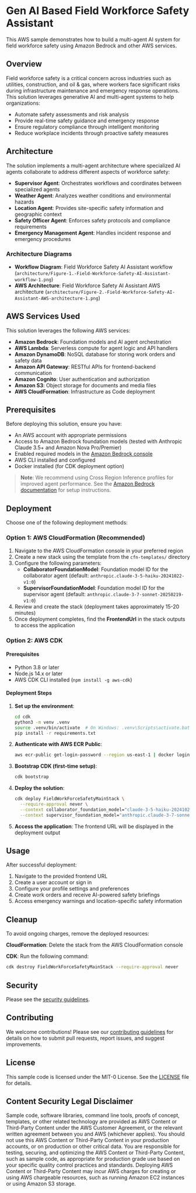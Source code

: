 # Gen AI Based Field Workforce Safety Assistant

This AWS sample demonstrates how to build a multi-agent AI system for field workforce safety using Amazon Bedrock and other AWS services. 

## Overview

Field workforce safety is a critical concern across industries such as utilities, construction, and oil & gas, where workers face significant risks during infrastructure maintenance and emergency response operations. This solution leverages generative AI and multi-agent systems to help organizations:

- Automate safety assessments and risk analysis
- Provide real-time safety guidance and emergency response
- Ensure regulatory compliance through intelligent monitoring
- Reduce workplace incidents through proactive safety measures

## Architecture

The solution implements a multi-agent architecture where specialized AI agents collaborate to address different aspects of workforce safety:

- **Supervisor Agent**: Orchestrates workflows and coordinates between specialized agents
- **Weather Agent**: Analyzes weather conditions and environmental hazards
- **Location Agent**: Provides site-specific safety information and geographic context
- **Safety Officer Agent**: Enforces safety protocols and compliance requirements
- **Emergency Management Agent**: Handles incident response and emergency procedures

### Architecture Diagrams



- **Workflow Diagram**: Field Workforce Safety AI Assistant workflow (`architecture/Figure-1.-Field-Workforce-Safety-AI-Assistant-workflow-1.png`)
- **AWS Architecture**: Field Workforce Safety AI Assistant AWS architecture (`architecture/Figure-2.-Field-Workforce-Safety-AI-Assistant-AWS-architecture-1.png`)


## AWS Services Used

This solution leverages the following AWS services:

- **Amazon Bedrock**: Foundation models and AI agent orchestration
- **AWS Lambda**: Serverless compute for agent logic and API handlers
- **Amazon DynamoDB**: NoSQL database for storing work orders and safety data
- **Amazon API Gateway**: RESTful APIs for frontend-backend communication
- **Amazon Cognito**: User authentication and authorization
- **Amazon S3**: Object storage for documents and media files
- **AWS CloudFormation**: Infrastructure as Code deployment

## Prerequisites

Before deploying this solution, ensure you have:

- An AWS account with appropriate permissions
- Access to Amazon Bedrock foundation models (tested with Anthropic Claude 3.5+ and Amazon Nova Pro/Premier)
- Enabled required models in the [Amazon Bedrock console](https://us-east-1.console.aws.amazon.com/bedrock/home?region=us-east-1#/modelaccess)
- AWS CLI installed and configured
- Docker installed (for CDK deployment option)

> **Note**: We recommend using Cross Region Inference profiles for improved agent performance. See the [Amazon Bedrock documentation](https://docs.aws.amazon.com/bedrock/latest/userguide/cross-region-inference.html) for setup instructions.

## Deployment

Choose one of the following deployment methods:

### Option 1: AWS CloudFormation (Recommended)

1. Navigate to the AWS CloudFormation console in your preferred region
2. Create a new stack using the template from the `cfn-templates/` directory
3. Configure the following parameters:
   - **CollaboratorFoundationModel**: Foundation model ID for the collaborator agent (default: `anthropic.claude-3-5-haiku-20241022-v1:0`)
   - **SupervisorFoundationModel**: Foundation model ID for the supervisor agent (default: `anthropic.claude-3-7-sonnet-20250219-v1:0`)
4. Review and create the stack (deployment takes approximately 15-20 minutes)
5. Once deployment completes, find the **FrontendUrl** in the stack outputs to access the application

### Option 2: AWS CDK

#### Prerequisites
- Python 3.8 or later
- Node.js 14.x or later
- AWS CDK CLI installed (`npm install -g aws-cdk`)

#### Deployment Steps

1. **Set up the environment**:
   ```bash
   cd cdk
   python3 -m venv .venv
   source .venv/bin/activate  # On Windows: .venv\Scripts\activate.bat
   pip install -r requirements.txt
   ```

2. **Authenticate with AWS ECR Public**:
   ```bash
   aws ecr-public get-login-password --region us-east-1 | docker login --username AWS --password-stdin public.ecr.aws
   ```

3. **Bootstrap CDK (first-time setup)**:
   ```bash
   cdk bootstrap
   ```

4. **Deploy the solution**:
   ```bash
   cdk deploy FieldWorkForceSafetyMainStack \
     --require-approval never \
     --context collaborator_foundation_model="claude-3-5-haiku-20241022-v1:0" \
     --context supervisor_foundation_model="anthropic.claude-3-7-sonnet-20250219-v1:0"
   ```

5. **Access the application**: The frontend URL will be displayed in the deployment output

## Usage

After successful deployment:

1. Navigate to the provided frontend URL
2. Create a user account or sign in
3. Configure your profile settings and preferences
4. Create work orders and receive AI-powered safety briefings
5. Access emergency warnings and location-specific safety information

## Cleanup

To avoid ongoing charges, remove the deployed resources:

**CloudFormation**: Delete the stack from the AWS CloudFormation console

**CDK**: Run the following command:
```bash
cdk destroy FieldWorkForceSafetyMainStack --require-approval never
```

## Security
Please see the [security guidelines](documentation/security.md).

## Contributing

We welcome contributions! Please see our [contributing guidelines](CONTRIBUTING.md) for details on how to submit pull requests, report issues, and suggest improvements.

## License

This sample code is licensed under the MIT-0 License. See the [LICENSE](LICENSE) file for details.


## Content Security Legal Disclaimer
Sample code, software libraries, command line tools, proofs of concept, templates, or other related technology are provided as AWS Content or Third-Party Content under the AWS Customer Agreement, or the relevant written agreement between you and AWS (whichever applies). You should not use this AWS Content or Third-Party Content in your production accounts, or on production or other critical data. You are responsible for testing, securing, and optimizing the AWS Content or Third-Party Content, such as sample code, as appropriate for production grade use based on your specific quality control practices and standards. Deploying AWS Content or Third-Party Content may incur AWS charges for creating or using AWS chargeable resources, such as running Amazon EC2 instances or using Amazon S3 storage.

